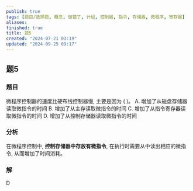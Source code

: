 ```yaml
---
publish: true
tags: [题目/选择题, 概念, 做错了, 计组, 控制器, 指令, 存储器, 微程序, 寄存器]
aliases: 
finished: true
title: 题5
created: "2024-07-21 03:19"
updated: "2024-09-25 09:17"
---
```

## 题5
### 题目
微程序控制器的速度比硬布线控制器慢, 主要是因为 ( )。
A. 增加了从磁盘存储器读取微指令的时间
B. 增加了从主存读取微指令的时间
C. 增加了从指令寄存器读取微指令的时间
D. 增加了从控制存储器读取微指令的时间
### 分析
在微程序控制中, **控制存储器中存放有微指令**, 在执行时需要从中读出相应的微指令, 从而增加了时间消耗。
### 解
D

